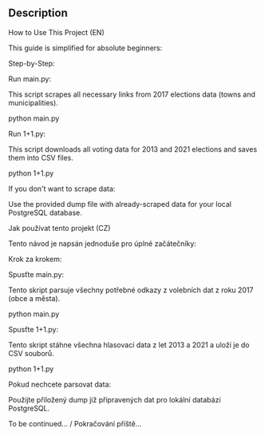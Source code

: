 ## Description

How to Use This Project (EN)

This guide is simplified for absolute beginners:

Step-by-Step:

Run main.py:

This script scrapes all necessary links from 2017 elections data (towns and municipalities).

python main.py

Run 1+1.py:

This script downloads all voting data for 2013 and 2021 elections and saves them into CSV files.

python 1+1.py

If you don't want to scrape data:

Use the provided dump file with already-scraped data for your local PostgreSQL database.

Jak používat tento projekt (CZ)

Tento návod je napsán jednoduše pro úplné začátečníky:

Krok za krokem:

Spusťte main.py:

Tento skript parsuje všechny potřebné odkazy z volebních dat z roku 2017 (obce a města).

python main.py

Spusťte 1+1.py:

Tento skript stáhne všechna hlasovací data z let 2013 a 2021 a uloží je do CSV souborů.

python 1+1.py

Pokud nechcete parsovat data:

Použijte přiložený dump již připravených dat pro lokální databázi PostgreSQL.

To be continued... / Pokračování příště...

